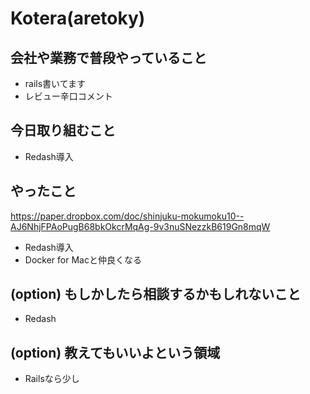 
# Kotera(aretoky)

## 会社や業務で普段やっていること

- rails書いてます
- レビュー辛口コメント

## 今日取り組むこと

- Redash導入

## やったこと

https://paper.dropbox.com/doc/shinjuku-mokumoku10--AJ6NhjFPAoPugB68bkOkcrMqAg-9v3nuSNezzkB619Gn8mqW
- Redash導入
- Docker for Macと仲良くなる

## (option) もしかしたら相談するかもしれないこと
  
- Redash

## (option) 教えてもいいよという領域

- Railsなら少し

